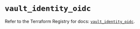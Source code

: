 # `vault_identity_oidc`

Refer to the Terraform Registry for docs: [`vault_identity_oidc`](https://registry.terraform.io/providers/hashicorp/vault/4.5.0/docs/resources/identity_oidc).
